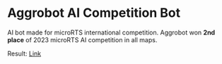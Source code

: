 # Aggrobot AI Competition Bot
AI bot made for microRTS international competition. Aggrobot won **2nd place** of 2023 microRTS AI competition in all maps.

Result: [Link](https://sites.google.com/site/micrortsaicompetition/competition-results/2023-cog-results?authuser=0)
